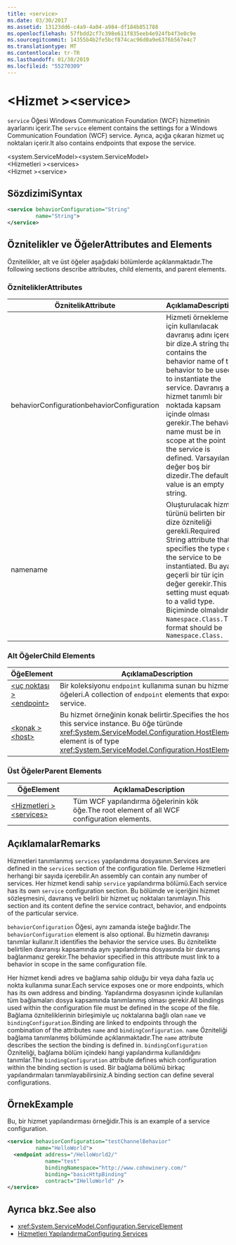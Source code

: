 ```yaml
---
title: <service>
ms.date: 03/30/2017
ms.assetid: 13123dd6-c4a9-4a04-a984-df184b851788
ms.openlocfilehash: 57fbdd2cf7c398e611f835eeb4e924fb4f3e0c9e
ms.sourcegitcommit: 14355b4b2fe5bcf874cac96d0a9e6376b567e4c7
ms.translationtype: MT
ms.contentlocale: tr-TR
ms.lasthandoff: 01/30/2019
ms.locfileid: "55270309"
---
```

# <a name="service"></a><span data-ttu-id="ffeb6-101">\<Hizmet ></span><span class="sxs-lookup"><span data-stu-id="ffeb6-101">\<service></span></span>
<span data-ttu-id="ffeb6-102">`service` Öğesi Windows Communication Foundation (WCF) hizmetinin ayarlarını içerir.</span><span class="sxs-lookup"><span data-stu-id="ffeb6-102">The `service` element contains the settings for a Windows Communication Foundation (WCF) service.</span></span> <span data-ttu-id="ffeb6-103">Ayrıca, açığa çıkaran hizmet uç noktaları içerir.</span><span class="sxs-lookup"><span data-stu-id="ffeb6-103">It also contains endpoints that expose the service.</span></span>  
  
 <span data-ttu-id="ffeb6-104">\<system.ServiceModel></span><span class="sxs-lookup"><span data-stu-id="ffeb6-104">\<system.ServiceModel></span></span>  
<span data-ttu-id="ffeb6-105">\<Hizmetleri ></span><span class="sxs-lookup"><span data-stu-id="ffeb6-105">\<services></span></span>  
<span data-ttu-id="ffeb6-106">\<Hizmet ></span><span class="sxs-lookup"><span data-stu-id="ffeb6-106">\<service></span></span>  
  
## <a name="syntax"></a><span data-ttu-id="ffeb6-107">Sözdizimi</span><span class="sxs-lookup"><span data-stu-id="ffeb6-107">Syntax</span></span>  
  
```xml  
<service behaviorConfiguration="String"
         name="String">
</service>
```  
  
## <a name="attributes-and-elements"></a><span data-ttu-id="ffeb6-108">Öznitelikler ve Öğeler</span><span class="sxs-lookup"><span data-stu-id="ffeb6-108">Attributes and Elements</span></span>  
 <span data-ttu-id="ffeb6-109">Öznitelikler, alt ve üst öğeler aşağıdaki bölümlerde açıklanmaktadır.</span><span class="sxs-lookup"><span data-stu-id="ffeb6-109">The following sections describe attributes, child elements, and parent elements.</span></span>  
  
### <a name="attributes"></a><span data-ttu-id="ffeb6-110">Öznitelikler</span><span class="sxs-lookup"><span data-stu-id="ffeb6-110">Attributes</span></span>  
  
|<span data-ttu-id="ffeb6-111">Öznitelik</span><span class="sxs-lookup"><span data-stu-id="ffeb6-111">Attribute</span></span>|<span data-ttu-id="ffeb6-112">Açıklama</span><span class="sxs-lookup"><span data-stu-id="ffeb6-112">Description</span></span>|  
|---------------|-----------------|  
|<span data-ttu-id="ffeb6-113">behaviorConfiguration</span><span class="sxs-lookup"><span data-stu-id="ffeb6-113">behaviorConfiguration</span></span>|<span data-ttu-id="ffeb6-114">Hizmeti örneklemek için kullanılacak davranış adını içeren bir dize.</span><span class="sxs-lookup"><span data-stu-id="ffeb6-114">A string that contains the behavior name of the behavior to be used to instantiate the service.</span></span> <span data-ttu-id="ffeb6-115">Davranış adı, hizmet tanımlı bir noktada kapsam içinde olması gerekir.</span><span class="sxs-lookup"><span data-stu-id="ffeb6-115">The behavior name must be in scope at the point the service is defined.</span></span> <span data-ttu-id="ffeb6-116">Varsayılan değer boş bir dizedir.</span><span class="sxs-lookup"><span data-stu-id="ffeb6-116">The default value is an empty string.</span></span>|  
|<span data-ttu-id="ffeb6-117">name</span><span class="sxs-lookup"><span data-stu-id="ffeb6-117">name</span></span>|<span data-ttu-id="ffeb6-118">Oluşturulacak hizmet türünü belirten bir dize özniteliği gerekli.</span><span class="sxs-lookup"><span data-stu-id="ffeb6-118">Required String attribute that specifies the type of the service to be instantiated.</span></span> <span data-ttu-id="ffeb6-119">Bu ayar, geçerli bir tür için değer gerekir.</span><span class="sxs-lookup"><span data-stu-id="ffeb6-119">This setting must equate to a valid type.</span></span> <span data-ttu-id="ffeb6-120">Biçiminde olmalıdır `Namespace.Class.`</span><span class="sxs-lookup"><span data-stu-id="ffeb6-120">The format should be `Namespace.Class.`</span></span>|  
  
### <a name="child-elements"></a><span data-ttu-id="ffeb6-121">Alt Öğeler</span><span class="sxs-lookup"><span data-stu-id="ffeb6-121">Child Elements</span></span>  
  
|<span data-ttu-id="ffeb6-122">Öğe</span><span class="sxs-lookup"><span data-stu-id="ffeb6-122">Element</span></span>|<span data-ttu-id="ffeb6-123">Açıklama</span><span class="sxs-lookup"><span data-stu-id="ffeb6-123">Description</span></span>|  
|-------------|-----------------|  
|[<span data-ttu-id="ffeb6-124">\<uç noktası ></span><span class="sxs-lookup"><span data-stu-id="ffeb6-124">\<endpoint></span></span>](../../../../../docs/framework/configure-apps/file-schema/wcf/endpoint-element.md)|<span data-ttu-id="ffeb6-125">Bir koleksiyonu `endpoint` kullanıma sunan bu hizmet öğeleri.</span><span class="sxs-lookup"><span data-stu-id="ffeb6-125">A collection of `endpoint` elements that expose this service.</span></span>|  
|[<span data-ttu-id="ffeb6-126">\<konak ></span><span class="sxs-lookup"><span data-stu-id="ffeb6-126">\<host></span></span>](../../../../../docs/framework/configure-apps/file-schema/wcf/host.md)|<span data-ttu-id="ffeb6-127">Bu hizmet örneğinin konak belirtir.</span><span class="sxs-lookup"><span data-stu-id="ffeb6-127">Specifies the host of this service instance.</span></span> <span data-ttu-id="ffeb6-128">Bu öğe türünde <xref:System.ServiceModel.Configuration.HostElement>.</span><span class="sxs-lookup"><span data-stu-id="ffeb6-128">This element is of type <xref:System.ServiceModel.Configuration.HostElement>.</span></span>|  
  
### <a name="parent-elements"></a><span data-ttu-id="ffeb6-129">Üst Öğeler</span><span class="sxs-lookup"><span data-stu-id="ffeb6-129">Parent Elements</span></span>  
  
|<span data-ttu-id="ffeb6-130">Öğe</span><span class="sxs-lookup"><span data-stu-id="ffeb6-130">Element</span></span>|<span data-ttu-id="ffeb6-131">Açıklama</span><span class="sxs-lookup"><span data-stu-id="ffeb6-131">Description</span></span>|  
|-------------|-----------------|  
|[<span data-ttu-id="ffeb6-132">\<Hizmetleri ></span><span class="sxs-lookup"><span data-stu-id="ffeb6-132">\<services></span></span>](../../../../../docs/framework/configure-apps/file-schema/wcf/services.md)|<span data-ttu-id="ffeb6-133">Tüm WCF yapılandırma öğelerinin kök öğe.</span><span class="sxs-lookup"><span data-stu-id="ffeb6-133">The root element of all WCF configuration elements.</span></span>|  
  
## <a name="remarks"></a><span data-ttu-id="ffeb6-134">Açıklamalar</span><span class="sxs-lookup"><span data-stu-id="ffeb6-134">Remarks</span></span>  
 <span data-ttu-id="ffeb6-135">Hizmetleri tanımlanmış `services` yapılandırma dosyasının.</span><span class="sxs-lookup"><span data-stu-id="ffeb6-135">Services are defined in the `services` section of the configuration file.</span></span> <span data-ttu-id="ffeb6-136">Derleme Hizmetleri herhangi bir sayıda içerebilir.</span><span class="sxs-lookup"><span data-stu-id="ffeb6-136">An assembly can contain any number of services.</span></span> <span data-ttu-id="ffeb6-137">Her hizmet kendi sahip `service` yapılandırma bölümü.</span><span class="sxs-lookup"><span data-stu-id="ffeb6-137">Each service has its own `service` configuration section.</span></span> <span data-ttu-id="ffeb6-138">Bu bölümde ve içeriğini hizmet sözleşmesini, davranış ve belirli bir hizmet uç noktaları tanımlayın.</span><span class="sxs-lookup"><span data-stu-id="ffeb6-138">This section and its content define the service contract, behavior, and endpoints of the particular service.</span></span>  
  
 <span data-ttu-id="ffeb6-139">`behaviorConfiguration` Öğesi, aynı zamanda isteğe bağlıdır.</span><span class="sxs-lookup"><span data-stu-id="ffeb6-139">The `behaviorConfiguration` element is also optional.</span></span> <span data-ttu-id="ffeb6-140">Bu hizmetin davranışı tanımlar kullanır.</span><span class="sxs-lookup"><span data-stu-id="ffeb6-140">It identifies the behavior the service uses.</span></span> <span data-ttu-id="ffeb6-141">Bu öznitelikte belirtilen davranışı kapsamında aynı yapılandırma dosyasında bir davranış bağlanmanız gerekir.</span><span class="sxs-lookup"><span data-stu-id="ffeb6-141">The behavior specified in this attribute must link to a behavior in scope in the same configuration file.</span></span>  
  
 <span data-ttu-id="ffeb6-142">Her hizmet kendi adres ve bağlama sahip olduğu bir veya daha fazla uç nokta kullanıma sunar.</span><span class="sxs-lookup"><span data-stu-id="ffeb6-142">Each service exposes one or more endpoints, which has its own address and binding.</span></span> <span data-ttu-id="ffeb6-143">Yapılandırma dosyasının içinde kullanılan tüm bağlamaları dosya kapsamında tanımlanmış olması gerekir.</span><span class="sxs-lookup"><span data-stu-id="ffeb6-143">All bindings used within the configuration file must be defined in the scope of the file.</span></span> <span data-ttu-id="ffeb6-144">Bağlama özniteliklerinin birleşimiyle uç noktalarına bağlı olan `name` ve `bindingConfiguration`.</span><span class="sxs-lookup"><span data-stu-id="ffeb6-144">Binding are linked to endpoints through the combination of the attributes `name` and `bindingConfiguration`.</span></span> <span data-ttu-id="ffeb6-145">`name` Özniteliği bağlama tanımlanmış bölümünde açıklanmaktadır.</span><span class="sxs-lookup"><span data-stu-id="ffeb6-145">The `name` attribute describes the section the binding is defined in.</span></span> <span data-ttu-id="ffeb6-146">`bindingConfiguration` Özniteliği, bağlama bölüm içindeki hangi yapılandırma kullanıldığını tanımlar.</span><span class="sxs-lookup"><span data-stu-id="ffeb6-146">The `bindingConfiguration` attribute defines which configuration within the binding section is used.</span></span> <span data-ttu-id="ffeb6-147">Bir bağlama bölümü birkaç yapılandırmaları tanımlayabilirsiniz.</span><span class="sxs-lookup"><span data-stu-id="ffeb6-147">A binding section can define several configurations.</span></span>  
  
## <a name="example"></a><span data-ttu-id="ffeb6-148">Örnek</span><span class="sxs-lookup"><span data-stu-id="ffeb6-148">Example</span></span>  
 <span data-ttu-id="ffeb6-149">Bu, bir hizmet yapılandırması örneğidir.</span><span class="sxs-lookup"><span data-stu-id="ffeb6-149">This is an example of a service configuration.</span></span>  
  
```xml  
<service behaviorConfiguration="testChannelBehavior"
         name="HelloWorld">
  <endpoint address="/HelloWorld2/"
            name="test"
            bindingNamespace="http://www.cohowinery.com/"
            binding="basicHttpBinding"
            contract="IHelloWorld" />
</service>
```  
  
## <a name="see-also"></a><span data-ttu-id="ffeb6-150">Ayrıca bkz.</span><span class="sxs-lookup"><span data-stu-id="ffeb6-150">See also</span></span>
- <xref:System.ServiceModel.Configuration.ServiceElement>
- [<span data-ttu-id="ffeb6-151">Hizmetleri Yapılandırma</span><span class="sxs-lookup"><span data-stu-id="ffeb6-151">Configuring Services</span></span>](../../../../../docs/framework/wcf/configuring-services.md)

